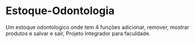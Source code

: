 # Estoque-Odontologia
Um estoque odontologico onde tem 4 funções adicionar, remover, mostrar produtos e salvar e sair, Projeto Integrador para faculdade.
